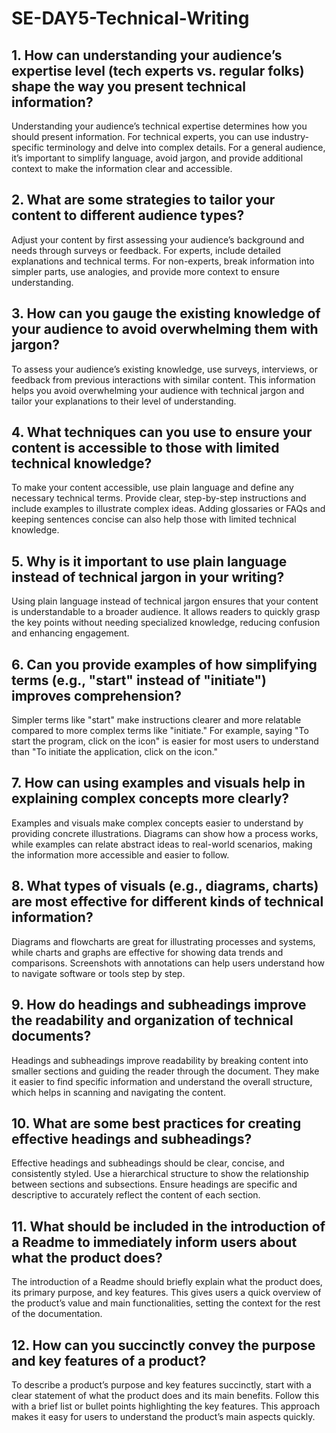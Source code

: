 # SE-DAY5-Technical-Writing
## 1. How can understanding your audience’s expertise level (tech experts vs. regular folks) shape the way you present technical information?
Understanding your audience’s technical expertise determines how you should present information. For technical experts, you can use industry-specific terminology and delve into complex details. For a general audience, it’s important to simplify language, avoid jargon, and provide additional context to make the information clear and accessible.
## 2. What are some strategies to tailor your content to different audience types?
Adjust your content by first assessing your audience’s background and needs through surveys or feedback. For experts, include detailed explanations and technical terms. For non-experts, break information into simpler parts, use analogies, and provide more context to ensure understanding.
## 3. How can you gauge the existing knowledge of your audience to avoid overwhelming them with jargon?
To assess your audience’s existing knowledge, use surveys, interviews, or feedback from previous interactions with similar content. This information helps you avoid overwhelming your audience with technical jargon and tailor your explanations to their level of understanding.
## 4. What techniques can you use to ensure your content is accessible to those with limited technical knowledge?
To make your content accessible, use plain language and define any necessary technical terms. Provide clear, step-by-step instructions and include examples to illustrate complex ideas. Adding glossaries or FAQs and keeping sentences concise can also help those with limited technical knowledge.
## 5. Why is it important to use plain language instead of technical jargon in your writing?
Using plain language instead of technical jargon ensures that your content is understandable to a broader audience. It allows readers to quickly grasp the key points without needing specialized knowledge, reducing confusion and enhancing engagement.
## 6. Can you provide examples of how simplifying terms (e.g., "start" instead of "initiate") improves comprehension?
Simpler terms like "start" make instructions clearer and more relatable compared to more complex terms like "initiate." For example, saying "To start the program, click on the icon" is easier for most users to understand than "To initiate the application, click on the icon."
## 7. How can using examples and visuals help in explaining complex concepts more clearly?
Examples and visuals make complex concepts easier to understand by providing concrete illustrations. Diagrams can show how a process works, while examples can relate abstract ideas to real-world scenarios, making the information more accessible and easier to follow.
## 8. What types of visuals (e.g., diagrams, charts) are most effective for different kinds of technical information?
Diagrams and flowcharts are great for illustrating processes and systems, while charts and graphs are effective for showing data trends and comparisons. Screenshots with annotations can help users understand how to navigate software or tools step by step.
## 9. How do headings and subheadings improve the readability and organization of technical documents?
Headings and subheadings improve readability by breaking content into smaller sections and guiding the reader through the document. They make it easier to find specific information and understand the overall structure, which helps in scanning and navigating the content.
## 10. What are some best practices for creating effective headings and subheadings?
Effective headings and subheadings should be clear, concise, and consistently styled. Use a hierarchical structure to show the relationship between sections and subsections. Ensure headings are specific and descriptive to accurately reflect the content of each section.
## 11. What should be included in the introduction of a Readme to immediately inform users about what the product does?
The introduction of a Readme should briefly explain what the product does, its primary purpose, and key features. This gives users a quick overview of the product’s value and main functionalities, setting the context for the rest of the documentation.
## 12. How can you succinctly convey the purpose and key features of a product?
To describe a product’s purpose and key features succinctly, start with a clear statement of what the product does and its main benefits. Follow this with a brief list or bullet points highlighting the key features. This approach makes it easy for users to understand the product’s main aspects quickly.
